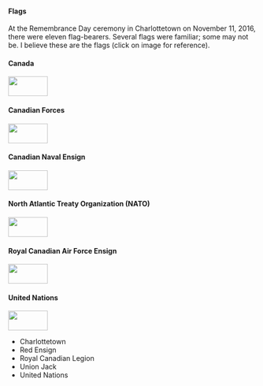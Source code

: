 
#### Flags

At the Remembrance Day ceremony in Charlottetown on November 11, 2016, there were eleven flag-bearers. Several flags were familiar; some may not be. I believe these are the flags (click on image for reference).

<!--
<a href="
<img src=" 
height="40" width="80"></img>
</a>
-->

#### Canada
<a href="https://en.wikipedia.org/wiki/Flag_of_Canada">
    <img src="https://upload.wikimedia.org/wikipedia/en/thumb/c/cf/Flag_of_Canada.svg/1280px-Flag_of_Canada.svg.png" height="40" width="80"></img>
</a>

#### Canadian Forces
<a href="https://en.wikipedia.org/wiki/Canadian_Armed_Forces">
    <img src="https://upload.wikimedia.org/wikipedia/commons/c/c6/Canadian_Forces_Flag.svg" height="40" width="80"></img>
</a>

#### Canadian Naval Ensign
<a href="https://en.wikipedia.org/wiki/Canadian_Naval_Ensign">
    <img src="https://upload.wikimedia.org/wikipedia/commons/b/ba/Naval_Ensign_of_Canada.svg" height="40" width="80"></img>
</a>

#### North Atlantic Treaty Organization (NATO)
<a href="https://en.wikipedia.org/wiki/Flag_of_NATO">
<img src="https://upload.wikimedia.org/wikipedia/commons/3/37/Flag_of_NATO.svg" height="40" width="80"></img>
</a>

#### Royal Canadian Air Force Ensign
<a href="https://en.wikipedia.org/wiki/Royal_Canadian_Air_Force_Ensign">
    <img src="https://upload.wikimedia.org/wikipedia/commons/4/42/Royal_Canadian_Air_Force_ensign.svg" height="40" width="80"></img>
</a>

#### United Nations
<a href="https://en.wikipedia.org/wiki/Flag_of_the_United_Nations">
    <img src="https://upload.wikimedia.org/wikipedia/commons/2/2f/Flag_of_the_United_Nations.svg" height="40" width="80"></img>
</a>

* Charlottetown
* Red Ensign
* Royal Canadian Legion
* Union Jack
* United Nations

